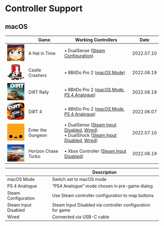 # Controller Support

## macOS

|                                                                                            | Game                | Working Controllers                                                                                                                                         | Date       |
| ------------------------------------------------------------------------------------------ | ------------------- | ----------------------------------------------------------------------------------------------------------------------------------------------------------- | ---------- |
| <img src="Pictures/A Hat in Time.png" alt="A Hat in Time" style="zoom:20%;" />             | A Hat in Time       | • DualSense ([Steam Configuration](#steam-configuration))                                                                                                   | 2022.07.10 |
| <img src="Pictures/Castle Crashers.png" alt="Castle Crashers" style="zoom:20%;" />         | Castle Crashers     | • 8BitDo Pro 2 ([macOS Mode](#macos-mode))                                                                                                                  | 2022.06.19 |
| <img src="Pictures/DiRT Rally.png" alt="DiRT Rally" style="zoom:20%;" />                   | DiRT Rally          | • 8BitDo Pro 2 ([macOS Mode](#macos-mode), [PS 4 Analogue](ps-4-analogue))                                                                                  | 2022.06.19 |
| <img src="Pictures/DiRT 4.png" alt="DiRT 4" style="zoom:20%;" />                           | DiRT 4              | • 8BitDo Pro 2 ([macOS Mode](#macos-mode), [PS 4 Analogue](ps-4-analogue))                                                                                  | 2022.06.07 |
| <img src="Pictures/Enter the Gungeon.png" alt="Enter the Gungeon" style="zoom:20%;" />     | Enter the Gungeon   | • DualSense ([Steam Input Disabled](steam-input-disabled), [Wired](#wired))<br/>• DualShock ([Steam Input Disabled](steam-input-disabled), [Wired](#wired)) | 2022.07.10 |
| <img src="Pictures/Horizon Chase Turbo.png" alt="Horizon Chase Turbo" style="zoom:20%;" /> | Horizon Chase Turbo | • Xbox Controller ([Steam Input Disabled](steam-input-disabled))                                                                                            | 2022.06.19 |

|                                                         | Description                                                |
| ------------------------------------------------------- | ---------------------------------------------------------- |
| <a name="macos-mode">macOS Mode</a>                     | Switch set to macOS mode                                   |
| <a name="ps-4-analogue">PS 4 Analogue</a>               | “PS4 Analogue” mode chosen in pre-game dialog              |
| <a name="steam-configuration">Steam Configuration</a>   | Use Steam controller configuration to map buttons          |
| <a name="steam-input-disabled">Steam Input Disabled</a> | Steam Input Disabled via controller configuration for game |
| <a name="wired">Wired</a>                               | Connected via USB-C cable                                  |
